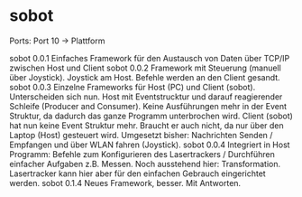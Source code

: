 # sobot

Ports: Port 10 -> Plattform


sobot 0.0.1   Einfaches Framework für den Austausch von Daten über TCP/IP zwischen Host und Client
sobot 0.0.2   Framework mit Steuerung (manuell über Joystick). Joystick am Host. Befehle werden an den Client gesandt.
sobot 0.0.3   Einzelne Frameworks für Host (PC) und Client (sobot). Unterscheiden sich nun. Host mit Eventstrucktur und darauf reagierender Schleife (Producer and Consumer). Keine Ausführungen mehr in der Event Struktur, da dadurch das ganze Programm unterbrochen wird. Client (sobot) hat nun keine Event Struktur mehr. Braucht er auch nicht, da nur über den Laptop (Host) gesteuert wird. Umgesetzt bisher: Nachrichten Senden / Empfangen und über WLAN fahren (Joystick).
sobot 0.0.4  Integriert in Host Programm: Befehle zum Konfigurieren des Lasertrackers / Durchführen einfacher Aufgaben z.B. Messen. Noch ausstehend hier: Transformation. Lasertracker kann hier aber für den einfachen Gebrauch eingerichtet werden.
sobot 0.1.4   Neues Framework, besser. Mit Antworten.
